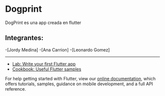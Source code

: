 # Dogprint

DogPrint es una app creada en flutter

## Integrantes:
-[Jordy Medina]
-[Ana Carrion]
-[Leonardo Gomez]

------
- [Lab: Write your first Flutter app](https://flutter.dev/docs/get-started/codelab)
- [Cookbook: Useful Flutter samples](https://flutter.dev/docs/cookbook)

For help getting started with Flutter, view our
[online documentation](https://flutter.dev/docs), which offers tutorials,
samples, guidance on mobile development, and a full API reference.
